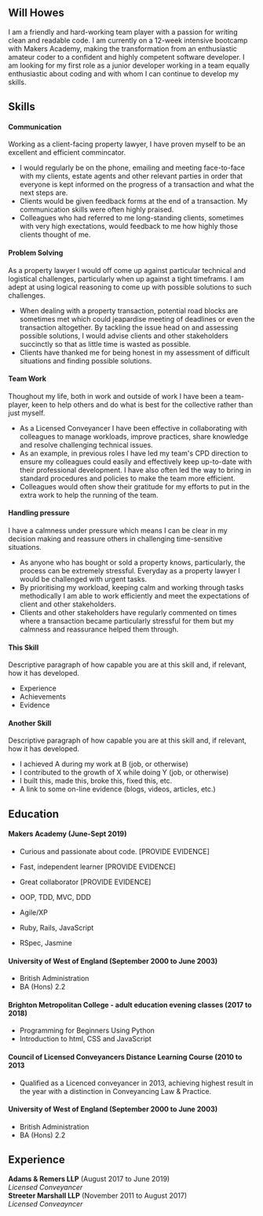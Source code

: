 ## Will Howes

I am a friendly and hard-working team player with a passion for writing clean and readable code. I am currently on a 12-week intensive bootcamp with Makers Academy, making the transformation from an enthusiastic amateur coder to a confident and highly competent software developer. I am looking for my first role as a junior developer working in a team equally enthusiastic about coding and with whom I can continue to develop my skills. 

## Skills

#### Communication

Working as a client-facing property lawyer, I have proven myself to be an excellent and efficient commincator.  

- I would regularly be on the phone, emailing and meeting face-to-face with my clients, estate agents and other relevant parties in order that everyone is kept informed on the progress of a transaction and what the next steps are. 
- Clients would be given feedback forms at the end of a transaction. My communication skills were often highly praised.
- Colleagues who had referred to me long-standing clients, sometimes with very high exectations, would feedback to me how highly those clients thought of me.

#### Problem Solving
As a property lawyer I would off come up against particular technical and logistical challenges, particularly when up against a tight timeframs. I am adept at using logical reasoning to come up with possible solutions to such challenges.

- When dealing with a property transaction, potential road blocks are sometimes met which could jeapardise meeting of deadlines or even the transaction altogether. By tackling the issue head on and assessing possible solutions, I would advise clients and other stakeholders succinctly so that as little time is wasted as possible.
- Clients have thanked me for being honest in my assessment of difficult situations and finding possible solutions.

#### Team Work
Thoughout my life, both in work and outside of work I have been a team-player, keen to help others and do what is best for the collective rather than just myself. 

- As a Licensed Conveyancer I have been effective in collaborating with colleagues to manage workloads, improve practices, share knowledge and resolve challenging technical issues.
- As an example, in previous roles I have led my team's CPD direction to ensure my colleagues could easily and effectively keep up-to-date with their professional development. I have also often led the way to bring in standard procedures and policies to make the team more efficient. 
- Colleagues would often show their gratitude for my efforts to put in the extra work to help the running of the team. 

#### Handling pressure
I have a calmness under pressure which means I can be clear in my decision making and reassure others in challenging time-sensitive situations. 

- As anyone who has bought or sold a property knows, particularly, the process can be extremely stressful. Everyday as a property lawyer I would be challenged with urgent tasks. 
- By prioritising my workload, keeping calm and working through tasks methodically I am able to work efficiently and meet the expectations of client and other stakeholders. 
- Clients and other stakeholders have regularly commented on times where a transaction became particularly stressful for them but my calmness and reassurance helped them through.

#### This Skill
Descriptive paragraph of how capable you are at this skill and, if relevant, how it has developed.

- Experience
- Achievements
- Evidence

#### Another Skill

Descriptive paragraph of how capable you are at this skill and, if relevant, how it has developed.

- I achieved A during my work at B (job, or otherwise)
- I contributed to the growth of X while doing Y (job, or otherwise)
- I built this, made this, broke this, fixed this, etc.
- A link to some on-line evidence (blogs, videos, articles, etc.)

## Education

#### Makers Academy (June-Sept 2019)

- Curious and passionate about code. [PROVIDE EVIDENCE]
- Fast, independent learner [PROVIDE EVIDENCE]
- Great collaborator [PROVIDE EVIDENCE]

- OOP, TDD, MVC, DDD
- Agile/XP
- Ruby, Rails, JavaScript
- RSpec, Jasmine

#### University of West of England (September 2000 to June 2003)

- British Administration
- BA (Hons) 2.2

#### Brighton Metropolitan College - adult education evening classes (2017 to 2018)

- Programming for Beginners Using Python
- Introduction to html, CSS and JavaScript

#### Council of Licensed Conveyancers Distance Learning Course (2010 to 2013

- Qualified as a Licenced conveyancer in 2013, achieving highest result in the year with a distinction in Conveyancing Law & Practice. 

#### University of West of England (September 2000 to June 2003)

- British Administration
- BA (Hons) 2.2

## Experience

**Adams & Remers LLP** (August 2017 to June 2019)    
*Licensed Conveyancer*  
**Streeter Marshall LLP** (November 2011 to August 2017)   
*Licensed Conveayncer*  
